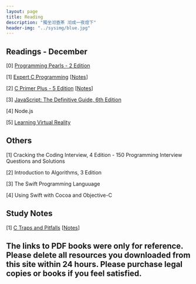 ```yaml
---
layout: page
title: Reading
description: "獨坐沏壺茶 沏成一夜燈下"
header-img: "../sysimg/blue.jpg"
---
```



## Readings - December

[0] [Programming Pearls - 2 Edition][pp2]

[1] [Expert C Programming][ecp]   \[[Notes][n2]\]

[2] [C Primer Plus - 5 Edition][cpp]   \[[Notes][n3]\]

[3] [JavaScript: The Definitive Guide, 6th Edition][js]

[4] Node.js

[5] [Learning Virtual Reality][vr]


## Others

[1] Cracking the Coding Interview, 4 Edition - 150 Programming Interview Questions and Solutions

[2] Introduction to Algorithms, 3 Edition

[3] The Swift Programming Languuage

[4] Using Swift with Cocoa and Objective-C



## Study Notes

[1] [C Traps and Pitfalls][ctp]   \[[Notes][n1]\]


## The links to PDF books were only for reference. Please delete all resources you downloaded from this site within 24 hours. Please purchase legal copies or books if you feel satisfied.


[ctp]:http://www.ebooksbucket.com/uploads/itprogramming/cplus/C_Traps_and_Pitfalls.pdf
[cpp]:http://faculty.euc.ac.cy/scharalambous/csc131/books/C%20book%201.pdf
[n1]:http://shongsu.github.io/blog/notes-from-ctp.html
[ecp]:http://www.madar.com.pl/demo/expert.pdf
[n2]:http://shongsu.github.io/blog/notes-from-ecp.html
[js]:ftp://91.193.236.10/pub/docs/linux-support/programming/JavaScript/%5BO%60Reilly%5D%20-%20JavaScript.%20The%20Definitive%20Guide,%206th%20ed.%20-%20%5BFlanagan%5D.pdf
[n3]:http://shongsu.github.io/blog/notes-from-cpp.html
[vr]:http://pdf.th7.cn/down/files/1602/Learning%20Virtual%20Reality.pdf
[pp2]:https://tfetimes.com/wp-content/uploads/2015/04/ProgrammingPearls2nd.pdf
